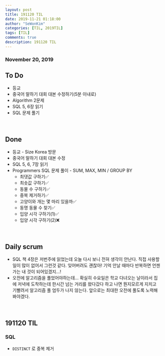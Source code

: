 ```yaml
---
layout: post
title: 191120 TIL 
date: 2019-11-21 01:18:00
author: "SeWonKim"
categories: [TIL, 2019TIL]
tags: [TIL]
comments: true
description: 191120 TIL
---
```


### November 20, 2019

## To Do
- 등교
- 중국어 말하기 대회 대본 수정하기(5분 이내로)
- Algorithm 2문제
- SQL 5, 6장 읽기
- SQL 문제 풀기


　
　
## Done
- 등교 - Size Korea 방문
- 중국어 말하기 대회 대본 수정
- SQL 5, 6, 7장 읽기
- Programmers SQL 문제 풀이 - SUM, MAX, MIN / GROUP BY  
    - 최댓값 구하기✅ 
    - 최솟값 구하기✅ 
    - 동물 수 구하기✅ 
    - 중복 제거하기✅
    - 고양이와 개는 몇 마리 있을까✅
    - 동명 동물 수 찾기✅
    - 입양 시각 구하기(1)✅
    - 입양 시각 구하기(2)❌


　
　
## Daily scrum 
- SQL 책 4장은 저번주에 읽었는데 오늘 다시 보니 전혀 생각이 안난다. 직접 사용할 일이 많이 없어서 그런것 같다. 잊어버려도 괜찮아! 기억 안날 때마다 반복하면 언젠가는 내 것이 되어있겠지...!
- 오전에 알고리즘을 풀었어야하는데... 확실히 수요일은 학교 다녀오는 날이라서 집에 저녁에 도착하는데 한시간 넘는 거리를 왔다갔다 하고 나면 뭔지모르게 지치고 기빨려서 알고리즘 풀 엄두가 나지 않는다. 앞으로는 최대한 오전에 풀도록 노력해봐야겠다.

    

　
　
## 191120 TIL 

### SQL
- `DISTINCT` 로 중복 제거


